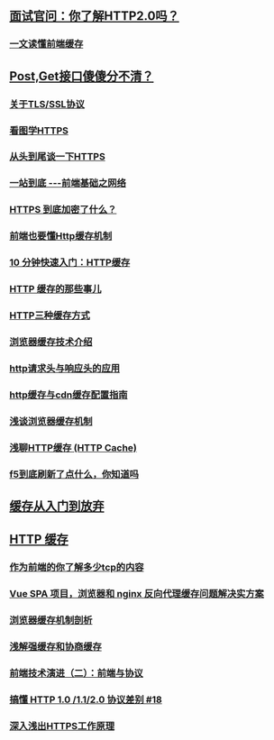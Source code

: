 ## [面试官问：你了解HTTP2.0吗？](https://juejin.im/post/5c0ce870f265da61171c8c66)
### [一文读懂前端缓存](https://juejin.im/post/5c22ee806fb9a049fb43b2c5)
## [Post,Get接口傻傻分不清？](https://juejin.im/post/5c0e610be51d45707261b10a)
### [关于TLS/SSL协议](https://juejin.im/post/5c1a02a06fb9a049db7313c9)
### [看图学HTTPS](http://blog.liuxuan.site/2018/05/21/learn_https_through_photos/)
### [从头到尾谈一下HTTPS](https://juejin.im/post/5b2a4d2951882574ba42123f)
### [一站到底 ---前端基础之网络](https://juejin.im/post/5b3357556fb9a00e5a4b63df)
### [HTTPS 到底加密了什么？](http://web.jobbole.com/94866/)
### [前端也要懂Http缓存机制](https://juejin.im/post/5b70edd4f265da27df0938bc)
### [10 分钟快速入门：HTTP缓存](https://juejin.im/post/5c1daddb6fb9a049d37f15c4)
### [HTTP 缓存的那些事儿](https://juejin.im/post/5b7c6d5b51882542cc2f4722)
### [HTTP三种缓存方式](https://juejin.im/post/5b8d10c66fb9a019f82fc16e)
### [浏览器缓存技术介绍](https://juejin.im/post/5b9346dcf265da0aac6fbe57)
### [http请求头与响应头的应用](https://juejin.im/post/5b854ddef265da43635d9302)
### [http缓存与cdn缓存配置指南](https://juejin.im/post/5be3f486e51d45053d5c38ca)
### [浅谈浏览器缓存机制](https://juejin.im/post/5be4e76f5188250e8601b4a6)
### [浅聊HTTP缓存 (HTTP Cache)](https://juejin.im/post/5bf3c28ee51d4514df5b7625)
### [f5到底刷新了点什么，你知道吗](https://juejin.im/post/5bfcd79e6fb9a04a08215cf3)
## [缓存从入门到放弃](https://juejin.im/post/5bfe879a51882531b81b0891)
## [HTTP 缓存](https://aotu.io/notes/2016/09/22/http-caching/)
### [作为前端的你了解多少tcp的内容](https://juejin.im/post/5c078058f265da611c26c235)
### [Vue SPA 项目，浏览器和 nginx 反向代理缓存问题解决实方案](https://juejin.im/post/5c09cbb1f265da617006ee83)
### [浏览器缓存机制剖析](http://louiszhai.github.io/2017/04/07/http-cache/)
### [浅解强缓存和协商缓存](https://juejin.im/post/5c0891f35188252bf829dc47)
### [前端技术演进（二）：前端与协议](https://juejin.im/post/5c137ee0e51d4530e83576f7#heading-6)
### [搞懂 HTTP 1.0 /1.1/2.0 协议差别 #18](https://github.com/RicardoCao-Biker/RICO-BLOG/issues/18)
### [深入浅出HTTPS工作原理](https://juejin.im/post/5c1913a46fb9a049db73119a)

